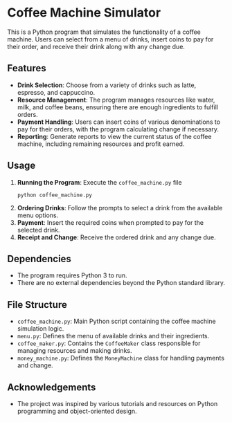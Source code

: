 # Coffee Machine Simulator

This is a Python program that simulates the functionality of a coffee machine. Users can select from a menu of drinks, insert coins to pay for their order, and receive their drink along with any change due.

## Features

- **Drink Selection**: Choose from a variety of drinks such as latte, espresso, and cappuccino.
- **Resource Management**: The program manages resources like water, milk, and coffee beans, ensuring there are enough ingredients to fulfill orders.
- **Payment Handling**: Users can insert coins of various denominations to pay for their orders, with the program calculating change if necessary.
- **Reporting**: Generate reports to view the current status of the coffee machine, including remaining resources and profit earned.

## Usage

1. **Running the Program**: Execute the `coffee_machine.py` file
   ```
   python coffee_machine.py
   ```
2. **Ordering Drinks**: Follow the prompts to select a drink from the available menu options.
3. **Payment**: Insert the required coins when prompted to pay for the selected drink.
4. **Receipt and Change**: Receive the ordered drink and any change due.

## Dependencies

- The program requires Python 3 to run.
- There are no external dependencies beyond the Python standard library.

## File Structure

- `coffee_machine.py`: Main Python script containing the coffee machine simulation logic.
- `menu.py`: Defines the menu of available drinks and their ingredients.
- `coffee_maker.py`: Contains the `CoffeeMaker` class responsible for managing resources and making drinks.
- `money_machine.py`: Defines the `MoneyMachine` class for handling payments and change.


## Acknowledgements

- The project was inspired by various tutorials and resources on Python programming and object-oriented design.
